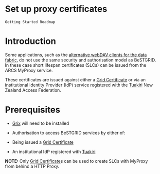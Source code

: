 # Set up proxy certificates

`Getting Started Roadmap`

# Introduction

Some applications, such as the [alternative webDAV clients for the data fabric](https://reannz.atlassian.net/wiki/pages/createpage.action?spaceKey=BeSTGRID&title=Using_the_DataFabric&linkCreation=true&fromPageId=3818228868), do not use the same security and authorisation model as BeSTGRID. In these case short lifespan certificates (SLCs) can be issued from the ARCS MyProxy service.

These certificates are issued against either a [Grid Certificate](/wiki/spaces/BeSTGRID/pages/3818228570) or via an institutional Identity Provider (IdP) service registered with the [Tuakiri](https://reannz.atlassian.net/wiki/pages/createpage.action?spaceKey=BeSTGRID&title=Category__Tuakiri&linkCreation=true&fromPageId=3818228868) New Zealand Access Federation.

# Prerequisites

- [Grix](https://reannz.atlassian.net/wiki/pages/createpage.action?spaceKey=BeSTGRID&title=Grix&linkCreation=true&fromPageId=3818228868) will need to be installed
- Authorisation to access BeSTGRID services by either of:
	
- Being issued a [Grid Certificate](/wiki/spaces/BeSTGRID/pages/3818228570)
- An institutional IdP registered with [Tuakiri](https://reannz.atlassian.net/wiki/pages/createpage.action?spaceKey=BeSTGRID&title=Category__Tuakiri&linkCreation=true&fromPageId=3818228868)

**NOTE:** Only [Grid Certificate](/wiki/spaces/BeSTGRID/pages/3818228570)s can be used to create SLCs with MyProxy from behind a HTTP Proxy.
